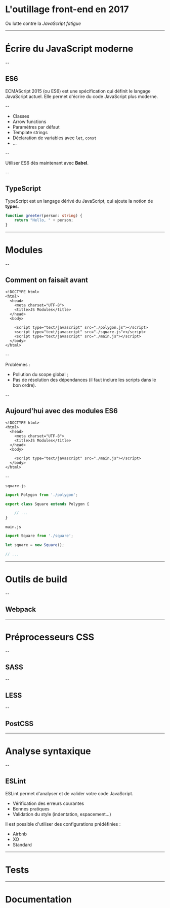 <!-- .slide: data-state="title" -->
# L'outillage front-end en 2017

Ou lutte contre la *JavaScript fatigue*

---

<!-- .slide: data-state="subtitle" -->
# Écrire du JavaScript moderne

--

## ES6

ECMAScript 2015 (ou ES6) est une spécification qui définit le langage JavaScript actuel.
Elle permet d'écrire du code JavaScript plus moderne.

--

* Classes
* Arrow functions
* Paramètres par défaut
* Template strings
* Déclaration de variables avec `let`, `const`
* ...

--

Utiliser ES6 dès maintenant avec **Babel**.

--

## TypeScript

TypeScript est un langage dérivé du JavaScript, qui ajoute la notion de **types**.

```ts
function greeter(person: string) {
    return "Hello, " + person;
}
```

---

# Modules

--

## Comment on faisait avant

```
<!DOCTYPE html>
<html>
  <head>
    <meta charset="UTF-8">
    <title>JS Modules</title>
  </head>
  <body>

    <script type="text/javascript" src="./polygon.js"></script>
    <script type="text/javascript" src="./square.js"></script>
    <script type="text/javascript" src="./main.js"></script>
  </body>
</html>
```

--

Problèmes&nbsp;:

* Pollution du scope global ;
* Pas de résolution des dépendances (il faut inclure les scripts dans le bon ordre).

--

## Aujourd'hui avec des modules ES6

```
<!DOCTYPE html>
<html>
  <head>
    <meta charset="UTF-8">
    <title>JS Modules</title>
  </head>
  <body>

    <script type="text/javascript" src="./main.js"></script>
  </body>
</html>
```

--

`square.js`

```js
import Polygon from './polygon';

export class Square extends Polygon {

    // ...
}
```

`main.js`

```js
import Square from './square';

let square = new Square();

// ...
```

---

# Outils de build

--

## Webpack

---

# Préprocesseurs CSS

--

## SASS

--

## LESS

--

## PostCSS

---

# Analyse syntaxique

--

## ESLint

ESLint permet d'analyser et de valider votre code JavaScript.

* Vérification des erreurs courantes
* Bonnes pratiques
* Validation du style (indentation, espacement...)

Il est possible d'utiliser des configurations prédéfinies&nbsp;:

* Airbnb
* XO
* Standard

---

# Tests

---

# Documentation
